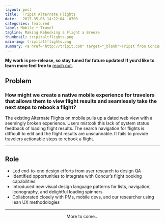 ```yaml
---
layout: post
title:  TripIt Alternate Flights
date:   2017-05-06 14:22:04 -0700
categories: featured
label: Mobile • Travel
tagline: Making Rebooking a Flight a Breeze
thumbnail: tripitaltflights.png
main-img: tripitaltflights.png
summary: <a href="http://tripit.com" target="_blank">TripIt from Concur</a> organizes your flight, hotel, and car rental plans into a master trip itinerary. I’ve been reimagining Alternate Flights for native iOS and Android, a pro feature that helps users search and rebook flights. We're minimizing travel anxieties by getting business and leisure travelers to their destination on time.
---
```

<section class="project-body">
<p>
<b>My work is pre-release, so stay tuned for future updates! If you’d like to learn more feel free to</b> <a href="mailto:linrac@gmail.com">reach out</a>.
</p>
<h2>Problem</h2>
<h3 class="project-body">
How might we create a native mobile experience for travelers that allows them to view flight results and seamlessly take the next steps to rebook a flight?
</h3> 
<p>
The existing Alternate Flights on mobile pulls up a dated web view with a seemingly broken experience. Users mistook this lack of system status feedback of loading flight results. The search navigation for flights is difficult to edit and the flight results are unscannable. It fails to provide travelers actionable steps to rebook a flight.
</p>
</section>
<hr>
<section class="project-body">
  <h2>Role</h2>
  <p>
  <ul>
  <li>Led end-to-end design efforts from user research to design QA</li>
  <li>Identified opportunities to integrate with Concur’s flight booking capabilities</li>
  <li>Introduced new visual design language patterns for lists, navigation, iconography, and delightful loading spinners</li>
  <li>Collaborated closely with PMs, mobile devs, and our researcher using lean UX methodologies</li>
  </ul>
  </p>
</section>
<hr>
<section class="project-body">
  <center>More to come...</center>
</section>
